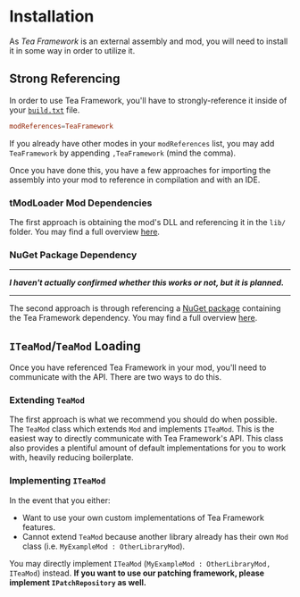 # Installation

As _Tea Framework_ is an external assembly and mod, you will need to install it in some way in order to utilize it.

## Strong Referencing

In order to use Tea Framework, you'll have to strongly-reference it inside of your [`build.txt`](https://github.com/tModLoader/tModLoader/wiki/build.txt) file.

<!-- I use TOML here for some primitive highlighting.
Is there a better way? -->

```toml
modReferences=TeaFramework
```

If you already have other modes in your `modReferences` list, you may add `TeaFramework` by appending `,TeaFramework` (mind the comma).

Once you have done this, you have a few approaches for importing the assembly into your mod to reference in compilation and with an IDE.

### tModLoader Mod Dependencies

The first approach is obtaining the mod's DLL and referencing it in the `lib/` folder. You may find a full overview [here](installation/mod_deps.md).

### NuGet Package Dependency

---

**_I haven't actually confirmed whether this works or not, but it is planned._**

---

The second approach is through referencing a [NuGet package](LINK-TODO) containing the Tea Framework dependency. You may find a full overview [here](installation/nuget_package.md).

## `ITeaMod`/`TeaMod` Loading

Once you have referenced Tea Framework in your mod, you'll need to communicate with the API. There are two ways to do this.

### Extending `TeaMod`

The first approach is what we recommend you should do when possible. The `TeaMod` class which extends `Mod` and implements `ITeaMod`. This is the easiest way to directly communicate with Tea Framework's API. This class also provides a plentiful amount of default implementations for you to work with, heavily reducing boilerplate.

### Implementing `ITeaMod`

In the event that you either:

- Want to use your own custom implementations of Tea Framework features.
- Cannot extend `TeaMod` because another library already has their own `Mod` class (i.e. `MyExampleMod : OtherLibraryMod`).

You may directly implement `ITeaMod` (`MyExampleMod : OtherLibraryMod, ITeaMod`) instead. **If you want to use our patching framework, please implement `IPatchRepository` as well.**
